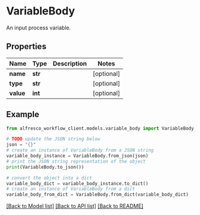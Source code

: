 # VariableBody

An input process variable. 

## Properties

Name | Type | Description | Notes
------------ | ------------- | ------------- | -------------
**name** | **str** |  | [optional] 
**type** | **str** |  | [optional] 
**value** | **int** |  | [optional] 

## Example

```python
from alfresco_workflow_client.models.variable_body import VariableBody

# TODO update the JSON string below
json = "{}"
# create an instance of VariableBody from a JSON string
variable_body_instance = VariableBody.from_json(json)
# print the JSON string representation of the object
print(VariableBody.to_json())

# convert the object into a dict
variable_body_dict = variable_body_instance.to_dict()
# create an instance of VariableBody from a dict
variable_body_from_dict = VariableBody.from_dict(variable_body_dict)
```
[[Back to Model list]](../README.md#documentation-for-models) [[Back to API list]](../README.md#documentation-for-api-endpoints) [[Back to README]](../README.md)



